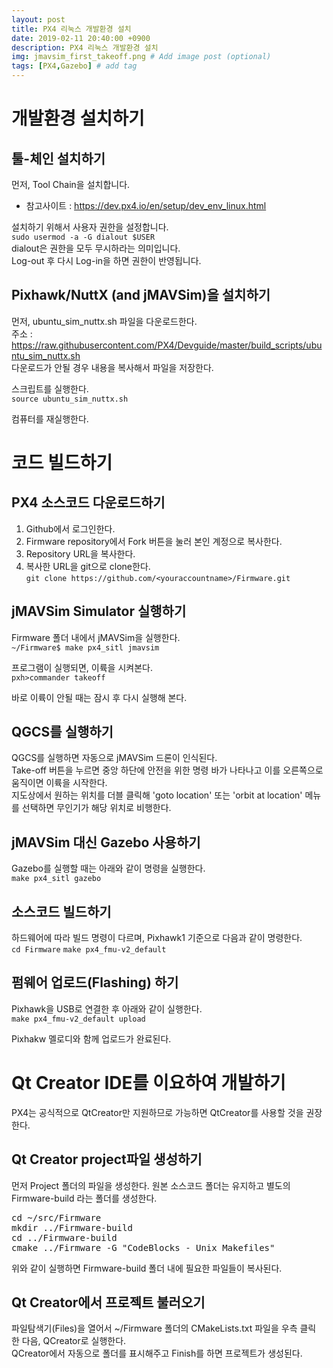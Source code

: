 ```yaml
---
layout: post
title: PX4 리눅스 개발환경 설치
date: 2019-02-11 20:40:00 +0900
description: PX4 리눅스 개발환경 설치
img: jmavsim_first_takeoff.png # Add image post (optional)
tags: [PX4,Gazebo] # add tag
---
```


# 개발환경 설치하기
## 툴-체인 설치하기   
먼저, Tool Chain을 설치합니다.   
* 참고사이트 : https://dev.px4.io/en/setup/dev_env_linux.html   

설치하기 위해서 사용자 권한을 설정합니다.   
`sudo usermod -a -G dialout $USER`   
dialout은 권한을 모두 무시하라는 의미입니다.   
Log-out 후 다시 Log-in을 하면 권한이 반영됩니다.   

## Pixhawk/NuttX (and jMAVSim)을 설치하기
먼저, ubuntu_sim_nuttx.sh 파일을 다운로드한다.    
주소 : https://raw.githubusercontent.com/PX4/Devguide/master/build_scripts/ubuntu_sim_nuttx.sh    
다운로드가 안될 경우 내용을 복사해서 파일을 저장한다.   

스크립트를 실행한다.   
`source ubuntu_sim_nuttx.sh`   

컴퓨터를 재실행한다.   

# 코드 빌드하기   
## PX4 소스코드 다운로드하기   
1. Github에서 로그인한다.   
2. Firmware repository에서 Fork 버튼을 눌러 본인 계정으로 복사한다.   
3. Repository URL을 복사한다.   
4. 복사한 URL을 git으로 clone한다.   
`git clone https://github.com/<youraccountname>/Firmware.git`   

## jMAVSim Simulator 실행하기   
Firmware 폴더 내에서 jMAVSim을 실행한다.   
`~/Firmware$ make px4_sitl jmavsim`   

프로그램이 실행되면, 이륙을 시켜본다.   
`pxh>commander takeoff`   

바로 이륙이 안될 때는 잠시 후 다시 실행해 본다.   

## QGCS를 실행하기
QGCS를 실행하면 자동으로 jMAVSim 드론이 인식된다.   
Take-off 버튼을 누르면 중앙 하단에 안전을 위한 명령 바가 나타나고 이를 오른쪽으로 움직이면 이륙을 시작한다.   
지도상에서 원하는 위치를 더블 클릭해 'goto location' 또는 'orbit at location' 메뉴를 선택하면 무인기가 해당 위치로 비행한다.     

## jMAVSim 대신 Gazebo 사용하기   
Gazebo를 실행할 때는 아래와 같이 명령을 실행한다.   
`make px4_sitl gazebo`   

## 소스코드 빌드하기     
하드웨어에 따라 빌드 명령이 다르며, Pixhawk1 기준으로 다음과 같이 명령한다.   
`cd Firmware`
`make px4_fmu-v2_default`   

## 펌웨어 업로드(Flashing) 하기   
Pixhawk을 USB로 연결한 후 아래와 같이 실행한다.   
`make px4_fmu-v2_default upload`   

Pixhakw 멜로디와 함께 업로드가 완료된다.   

# Qt Creator IDE를 이요하여 개발하기   
PX4는 공식적으로 QtCreator만 지원하므로 가능하면 QtCreator를 사용할 것을 권장한다.   

## Qt Creator project파일 생성하기   
먼저 Project 폴더의 파일을 생성한다. 원본 소스코드 폴더는 유지하고 별도의 Firmware-build 라는 폴더를 생성한다.   
<pre>
cd ~/src/Firmware
mkdir ../Firmware-build
cd ../Firmware-build
cmake ../Firmware -G "CodeBlocks - Unix Makefiles"
</pre>

위와 같이 실행하면 Firmware-build 폴더 내에 필요한 파일들이 복사된다.   

## Qt Creator에서 프로젝트 불러오기   
파일탐색기(Files)을 열어서 ~/Firmware 폴더의 CMakeLists.txt 파일을 우측 클릭 한 다음, QCreator로 실행한다.   
QCreator에서 자동으로 폴더를 표시해주고 Finish를 하면 프로젝트가 생성된다.   


